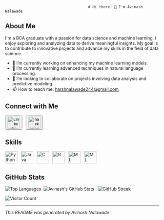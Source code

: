                                           # Hi there! 👋 I'm Avinash Nalawade

## About Me

I'm a BCA graduate with a passion for data science and machine learning. I enjoy exploring and analyzing data to derive meaningful insights. My goal is to contribute to innovative projects and advance my skills in the field of data science.

- 🔭 I’m currently working on enhancing my machine learning models.
- 🌱 I’m currently learning advanced techniques in natural language processing.
- 👯 I’m looking to collaborate on projects involving data analysis and predictive modeling.
- 📫 How to reach me: harshnalawade244@gmail.com

## Connect with Me

<a href="https://www.linkedin.com/in/avinash-nalawade-648b19278" target="_blank"><button class="image-button"><img src="https://cdn-icons-png.flaticon.com/128/3128/3128329.png" alt="Linkedin" width="40" height="40"></button></a> &nbsp;
  <a href="https://www.hackerrank.com/profile/harshnalawade244" target="_blank"><button class="image-button"><img src="https://upload.wikimedia.org/wikipedia/commons/thumb/4/40/HackerRank_Icon-1000px.png/900px-HackerRank_Icon-1000px.png" alt="hackerrank" width="40" height="40"></button></a>
    

## Skills

<img src="https://cdn-icons-png.flaticon.com/128/5968/5968350.png" alt="Python" width="40" height="40"> &nbsp; 
<img src="https://cdn-icons-png.flaticon.com/128/226/226777.png" alt="Java" width="40" height="40"> &nbsp; 
<img src="https://cdn-icons-png.flaticon.com/128/1628/1628182.png" alt="C" width="40" height="40"> &nbsp; 
<img src="https://cdn-icons-png.flaticon.com/128/2103/2103694.png" alt="R" width="40" height="40"> &nbsp; 
<img src="https://cdn-icons-png.flaticon.com/128/4616/4616734.png" alt="ML" width="40" height="40"> &nbsp; 
<img src="https://cdn-icons-png.flaticon.com/128/4492/4492311.png" alt="ML" width="40" height="40">


## GitHub Stats
![Top Languages](https://github-readme-stats.vercel.app/api/top-langs/?username=Avinash-1103&layout=compact&theme=radical) &nbsp;![Avinash's GitHub Stats](https://github-readme-stats.vercel.app/api?username=Avinash-1103&show_icons=true&theme=radical) &nbsp; [![GitHub Streak](https://streak-stats.demolab.com/?user=Avinash-1103&theme=dark)](https://git.io/streak-stats)


![Visitor Count](https://profile-counter.glitch.me/Avinash-1103/count.svg)

---

*This README was generated by Avinash Nalawade*
